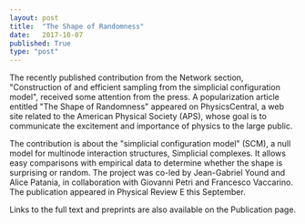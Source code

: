 ```yaml
---
layout: post
title:  "The Shape of Randomness"
date:   2017-10-07
published: True
type: "post"
---
```


The recently published contribution from the Network section, "Construction of and efficient sampling from the simplicial configuration model", received some attention from the press. A popularization article entitled "The Shape of Randomness" appeared on PhysicsCentral, a web site related to the American Physical Society (APS), whose goal is to communicate the excitement and importance of physics to the large public.


 The contribution is about the "simplicial configuration model" (SCM), a null model for multinode interaction structures, Simplicial complexes. It allows easy comparisons with empirical data to determine whether the shape is surprising or random. The project was co-led by Jean-Gabriel Yound and Alice Patania, in collaboration with Giovanni Petri and Francesco Vaccarino. The publication appeared in Physical Review E this September.


 Links to the full text and preprints are also available on the Publication page.


